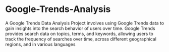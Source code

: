 # Google-Trends-Analysis
A Google Trends Data Analysis Project involves using Google Trends data to gain insights into the search behavior of users over time. Google Trends provides search data on topics, terms, and keywords, allowing users to track the frequency of searches over time, across different geographical regions, and in various languages
